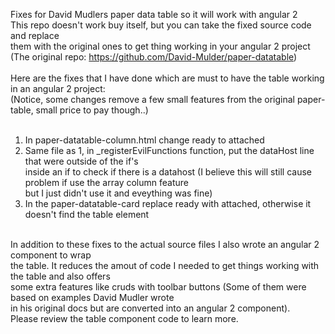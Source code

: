 Fixes for David Mudlers paper data table so it will work with angular 2 </br>
This repo doesn't work buy itself, but you can take the fixed source code and replace </br>
them with the original ones to get thing working in your angular 2 project </br>
(The original repo: https://github.com/David-Mulder/paper-datatable) </br>
</br>
Here are the fixes that I have done which are must to have the table working in an angular 2 project: </br>
(Notice, some changes remove a few small features from the original paper-table, small price to pay though..) </br>
</br>
1) In paper-datatable-column.html change ready to attached </br>
2) Same file as 1, in _registerEvilFunctions function, put the dataHost line that were outside of the if's </br>
inside an if to check if there is a datahost (I believe this will still cause problem if use the array column feature </br>
but I just didn't use it and eveything was fine) </br>
3) In the paper-datatable-card replace ready with attached, otherwise it doesn't find the table element </br>
</br>
In addition to these fixes to the actual source files I also wrote an angular 2 component to wrap </br>
the table. It reduces the amout of code I needed to get things working with the table and also offers </br>
some extra features like cruds with toolbar buttons (Some of them were based on examples David Mudler wrote </br>
in his original docs but are converted into an angular 2 component). </br>
Please review the table component code to learn more. </br>

